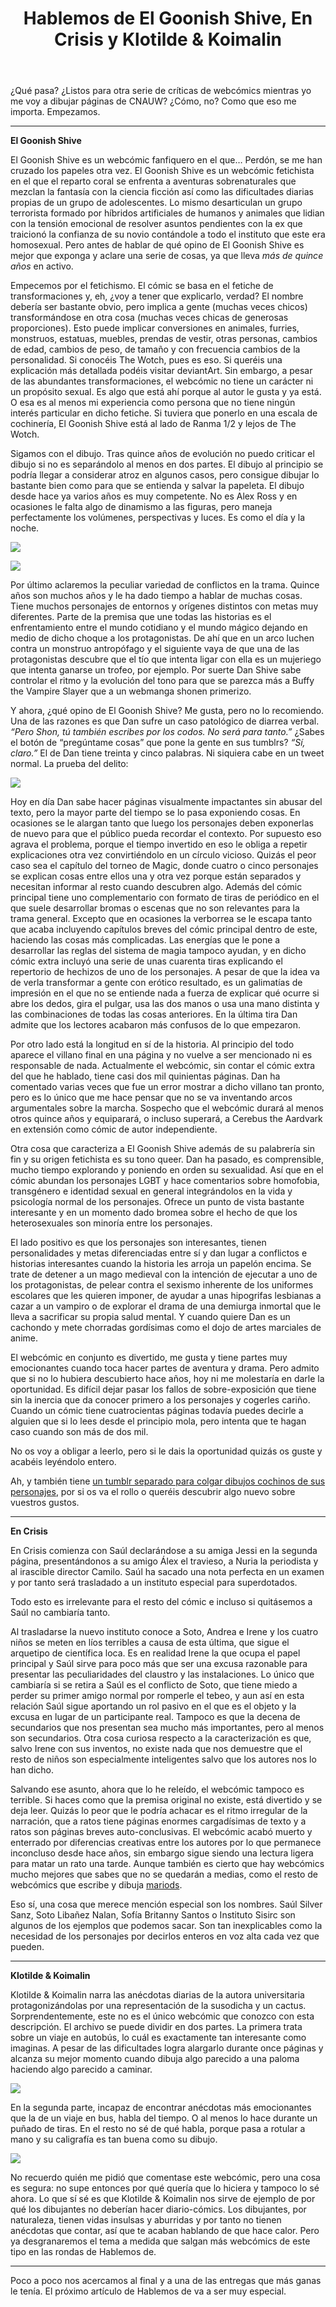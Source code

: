 ﻿---
layout: default
title: Hablemos de El Goonish Shive, En Crisis y Klotilde & Koimalin
---

¿Qué pasa? ¿Listos para otra serie de críticas de webcómics mientras yo me voy a dibujar páginas de CNAUW? ¿Cómo, no? Como que eso me importa. Empezamos.

------------------------------------------------------------------------

**El Goonish Shive** [](http://www.egscomics.com/)

El Goonish Shive es un webcómic fanfiquero en el que… Perdón, se me han cruzado los papeles otra vez. El Goonish Shive es un webcómic fetichista en el que el reparto coral se enfrenta a aventuras sobrenaturales que mezclan la fantasía con la ciencia ficción así como las dificultades diarias propias de un grupo de adolescentes. Lo mismo desarticulan un grupo terrorista formado por híbridos artificiales de humanos y animales que lidian con la tensión emocional de resolver asuntos pendientes con la ex que traicionó la confianza de su novio contándole a todo el instituto que este era homosexual. Pero antes de hablar de qué opino de El Goonish Shive es mejor que exponga y aclare una serie de cosas, ya que lleva *más de quince años* en activo.

Empecemos por el fetichismo. El cómic se basa en el fetiche de transformaciones y, eh, ¿voy a tener que explicarlo, verdad? El nombre debería ser bastante obvio, pero implica a gente (muchas veces chicos) transformándose en otra cosa (muchas veces chicas de generosas proporciones). Esto puede implicar conversiones en animales, furries, monstruos, estatuas, muebles, prendas de vestir, otras personas, cambios de edad, cambios de peso, de tamaño y con frecuencia cambios de la personalidad. Si conocéis The Wotch, pues es eso. Si queréis una explicación más detallada podéis visitar deviantArt. Sin embargo, a pesar de las abundantes transformaciones, el webcómic no tiene un carácter ni un propósito sexual. Es algo que está ahí porque al autor le gusta y ya está. O esa es al menos mi experiencia como persona que no tiene ningún interés particular en dicho fetiche. Si tuviera que ponerlo en una escala de cochinería, El Goonish Shive está al lado de Ranma 1/2 y lejos de The Wotch.

Sigamos con el dibujo. Tras quince años de evolución no puedo criticar el dibujo si no es separándolo al menos en dos partes. El dibujo al principio se podría llegar a considerar atroz en algunos casos, pero consigue dibujar lo bastante bien como para que se entienda y salvar la papeleta. El dibujo desde hace ya varios años es muy competente. No es Alex Ross y en ocasiones le falta algo de dinamismo a las figuras, pero maneja perfectamente los volúmenes, perspectivas y luces. Es como el día y la noche.

![](https://i.imgur.com/tkkMKwX.jpg)

![](https://i.imgur.com/mDSILfK.png)

Por último aclaremos la peculiar variedad de conflictos en la trama. Quince años son muchos años y le ha dado tiempo a hablar de muchas cosas. Tiene muchos personajes de entornos y orígenes distintos con metas muy diferentes. Parte de la premisa que une todas las historias es el enfrentamiento entre el mundo cotidiano y el mundo mágico dejando en medio de dicho choque a los protagonistas. De ahí que en un arco luchen contra un monstruo antropófago y el siguiente vaya de que una de las protagonistas descubre que el tío que intenta ligar con ella es un mujeriego que intenta ganarse un trofeo, por ejemplo. Por suerte Dan Shive sabe controlar el ritmo y la evolución del tono para que se parezca más a Buffy the Vampire Slayer que a un webmanga shonen primerizo.

Y ahora, ¿qué opino de El Goonish Shive? Me gusta, pero no lo recomiendo. Una de las razones es que Dan sufre un caso patológico de diarrea verbal. *“Pero Shon, tú también escribes por los codos. No será para tanto.”* ¿Sabes el botón de “pregúntame cosas” que pone la gente en sus tumblrs? *“Sí, claro.”* El de Dan tiene treinta y cinco palabras. Ni siquiera cabe en un tweet normal. La prueba del delito:

![](https://i.imgur.com/0TKxM1P.png)

Hoy en día Dan sabe hacer páginas visualmente impactantes sin abusar del texto, pero la mayor parte del tiempo se lo pasa exponiendo cosas. En ocasiones se le alargan tanto que luego los personajes deben exponerlas de nuevo para que el público pueda recordar el contexto. Por supuesto eso agrava el problema, porque el tiempo invertido en eso le obliga a repetir explicaciones otra vez convirtiéndolo en un círculo vicioso. Quizás el peor caso sea el capítulo del torneo de Magic, donde cuatro o cinco personajes se explican cosas entre ellos una y otra vez porque están separados y necesitan informar al resto cuando descubren algo. Además del cómic principal tiene uno complementario con formato de tiras de periódico en el que suele desarrollar bromas o escenas que no son relevantes para la trama general. Excepto que en ocasiones la verborrea se le escapa tanto que acaba incluyendo capítulos breves del cómic principal dentro de este, haciendo las cosas más complicadas. Las energías que le pone a desarrollar las reglas del sistema de magia tampoco ayudan, y en dicho cómic extra incluyó una serie de unas cuarenta tiras explicando el repertorio de hechizos de uno de los personajes. A pesar de que la idea va de verla transformar a gente con erótico resultado, es un galimatías de impresión en el que no se entiende nada a fuerza de explicar qué ocurre si abre los dedos, gira el pulgar, usa las dos manos o usa una mano distinta y las combinaciones de todas las cosas anteriores. En la última tira Dan admite que los lectores acabaron más confusos de lo que empezaron.

Por otro lado está la longitud en sí de la historia. Al principio del todo aparece el villano final en una página y no vuelve a ser mencionado ni es responsable de nada. Actualmente el webcómic, sin contar el cómic extra del que he hablado, tiene casi dos mil quinientas páginas. Dan ha comentado varias veces que fue un error mostrar a dicho villano tan pronto, pero es lo único que me hace pensar que no se va inventando arcos argumentales sobre la marcha. Sospecho que el webcómic durará al menos otros quince años y equiparará, o incluso superará, a Cerebus the Aardvark en extensión como cómic de autor independiente.

Otra cosa que caracteriza a El Goonish Shive además de su palabrería sin fin y su origen fetichista es su tono queer. Dan ha pasado, es comprensible, mucho tiempo explorando y poniendo en orden su sexualidad. Así que en el cómic abundan los personajes LGBT y hace comentarios sobre homofobia, transgénero e identidad sexual en general integrándolos en la vida y psicología normal de los personajes. Ofrece un punto de vista bastante interesante y en un momento dado bromea sobre el hecho de que los heterosexuales son minoría entre los personajes.

El lado positivo es que los personajes son interesantes, tienen personalidades y metas diferenciadas entre sí y dan lugar a conflictos e historias interesantes cuando la historia les arroja un papelón encima. Se trate de detener a un mago medieval con la intención de ejecutar a uno de los protagonistas, de pelear contra el sexismo inherente de los uniformes escolares que les quieren imponer, de ayudar a unas hipogrifas lesbianas a cazar a un vampiro o de explorar el drama de una demiurga inmortal que le lleva a sacrificar su propia salud mental. Y cuando quiere Dan es un cachondo y mete chorradas gordísimas como el dojo de artes marciales de anime.

El webcómic en conjunto es divertido, me gusta y tiene partes muy emocionantes cuando toca hacer partes de aventura y drama. Pero admito que si no lo hubiera descubierto hace años, hoy ni me molestaría en darle la oportunidad. Es difícil dejar pasar los fallos de sobre-exposición que tiene sin la inercia que da conocer primero a los personajes y cogerles cariño. Cuando un cómic tiene cuatrocientas páginas todavía puedes decirle a alguien que si lo lees desde el principio mola, pero intenta que te hagan caso cuando son más de dos mil.

No os voy a obligar a leerlo, pero si le dais la oportunidad quizás os guste y acabéis leyéndolo entero.

Ah, y también tiene [un tumblr separado para colgar dibujos cochinos de sus personajes](https://egspinups.tumblr.com/), por si os va el rollo o queréis descubrir algo nuevo sobre vuestros gustos.

------------------------------------------------------------------------

**En Crisis** [](http://encrisis.subcultura.es/)

En Crisis comienza con Saúl declarándose a su amiga Jessi en la segunda página, presentándonos a su amigo Álex el travieso, a Nuria la periodista y al irascible director Camilo. Saúl ha sacado una nota perfecta en un examen y por tanto será trasladado a un instituto especial para superdotados.

Todo esto es irrelevante para el resto del cómic e incluso si quitásemos a Saúl no cambiaría tanto.

Al trasladarse la nuevo instituto conoce a Soto, Andrea e Irene y los cuatro niños se meten en líos terribles a causa de esta última, que sigue el arquetipo de científica loca. Es en realidad Irene la que ocupa el papel principal y Saúl sirve para poco más que ser una excusa razonable para presentar las peculiaridades del claustro y las instalaciones. Lo único que cambiaría si se retira a Saúl es el conflicto de Soto, que tiene miedo a perder su primer amigo normal por romperle el tebeo, y aun así en esta relación Saúl sigue aportando un rol pasivo en el que es el objeto y la excusa en lugar de un participante real. Tampoco es que la decena de secundarios que nos presentan sea mucho más importantes, pero al menos son secundarios. Otra cosa curiosa respecto a la caracterización es que, salvo Irene con sus inventos, no existe nada que nos demuestre que el resto de niños son especialmente inteligentes salvo que los autores nos lo han dicho.

Salvando ese asunto, ahora que lo he releído, el webcómic tampoco es terrible. Si haces como que la premisa original no existe, está divertido y se deja leer. Quizás lo peor que le podría achacar es el ritmo irregular de la narración, que a ratos tiene páginas enormes cargadísimas de texto y a ratos son páginas breves auto-conclusivas. El webcómic acabó muerto y enterrado por diferencias creativas entre los autores por lo que permanece inconcluso desde hace años, sin embargo sigue siendo una lectura ligera para matar un rato una tarde. Aunque también es cierto que hay webcómics mucho mejores que sabes que no se quedarán a medias, como el resto de webcómics que escribe y dibuja [mariods](http://subcultura.es/user/mariods/).

Eso sí, una cosa que merece mención especial son los nombres. Saúl Silver Sanz, Soto Libañez Nalan, Sofía Britanny Santos o Instituto Sisirc son algunos de los ejemplos que podemos sacar. Son tan inexplicables como la necesidad de los personajes por decirlos enteros en voz alta cada vez que pueden.

------------------------------------------------------------------------

**Klotilde & Koimalin** [](http://klotilde-koimalin.subcultura.es/)

Klotilde & Koimalin narra las anécdotas diarias de la autora universitaria protagonizándolas por una representación de la susodicha y un cactus. Sorprendentemente, este no es el único webcómic que conozco con esta descripción. El archivo se puede dividir en dos partes. La primera trata sobre un viaje en autobús, lo cuál es exactamente tan interesante como imaginas. A pesar de las dificultades logra alargarlo durante once páginas y alcanza su mejor momento cuando dibuja algo parecido a una paloma haciendo algo parecido a caminar.

![](https://i.imgur.com/YNhy8vq.jpg)

En la segunda parte, incapaz de encontrar anécdotas más emocionantes que la de un viaje en bus, habla del tiempo. O al menos lo hace durante un puñado de tiras. En el resto no sé de qué habla, porque pasa a rotular a mano y su caligrafía es tan buena como su dibujo.

![](https://i.imgur.com/DMhl24q.jpg)

No recuerdo quién me pidió que comentase este webcómic, pero una cosa es segura: no supe entonces por qué quería que lo hiciera y tampoco lo sé ahora. Lo que sí sé es que Klotilde & Koimalin nos sirve de ejemplo de por qué los dibujantes no deberían hacer diario-cómics. Los dibujantes, por naturaleza, tienen vidas insulsas y aburridas y por tanto no tienen anécdotas que contar, así que te acaban hablando de que hace calor. Pero ya desgranaremos el tema a medida que salgan más webcómics de este tipo en las rondas de Hablemos de.

------------------------------------------------------------------------

Poco a poco nos acercamos al final y a una de las entregas que más ganas le tenía. El próximo artículo de Hablemos de va a ser muy especial.

